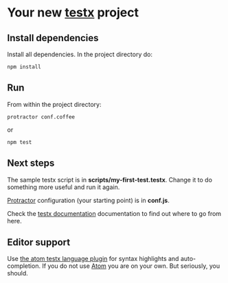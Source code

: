 Your new [testx](http://testx.io/testx) project
====================

## Install dependencies
Install all dependencies. In the project directory do:

	npm install

## Run
From within the project directory:

	protractor conf.coffee

or

	npm test

## Next steps
The sample testx script is in **scripts/my-first-test.testx**. Change it to do something more useful and run it again.

[Protractor](http://www.protractortest.org/) configuration (your starting point) is in **conf.js**.

Check the [testx documentation](http://testx.io/testx) documentation to find out where to go from here.

## Editor support
Use [the atom testx language plugin](https://atom.io/packages/language-testx) for syntax highlights and auto-completion. If you do not use [Atom](https://atom.io) you are on your own. But seriously, you should.
